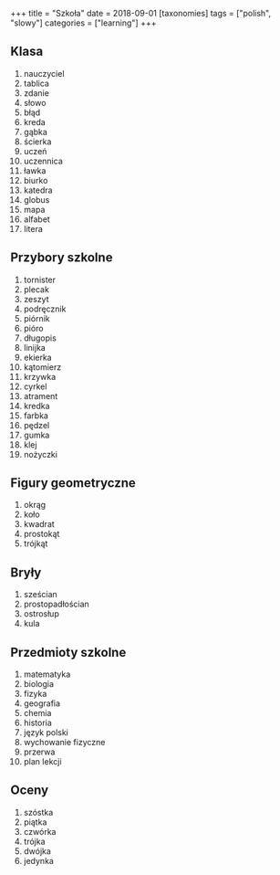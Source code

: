 +++
title = "Szkoła"
date = 2018-09-01
[taxonomies]
tags = ["polish", "slowy"]
categories = ["learning"]
+++
## Klasa

1. nauczyciel
2. tablica
3. zdanie
4. słowo
5. błąd
6. kreda
7. gąbka
8. ścierka
9. uczeń
10. uczennica
11. ławka
12. biurko
13. katedra
14. globus
15. mapa
16. alfabet
17. litera

## Przybory szkolne

1. tornister
2. plecak
3. zeszyt
4. podręcznik
5. piórnik
6. pióro
7. długopis
8. linijka
9. ekierka
10. kątomierz
11. krzywka
12. cyrkel
13. atrament
14. kredka
15. farbka
16. pędzel
17. gumka
18. klej
19. nożyczki

## Figury geometryczne

1. okrąg
2. koło
3. kwadrat
4. prostokąt
5. trójkąt

## Bryły

1. sześcian
2. prostopadłościan
3. ostrosłup
4. kula

## Przedmioty szkolne

1. matematyka
2. biologia
3. fizyka
4. geografia
5. chemia
6. historia
7. język polski
8. wychowanie fizyczne
9. przerwa
10. plan lekcji

## Oceny

1. szóstka
2. piątka
3. czwórka
4. trójka
5. dwójka
6. jedynka